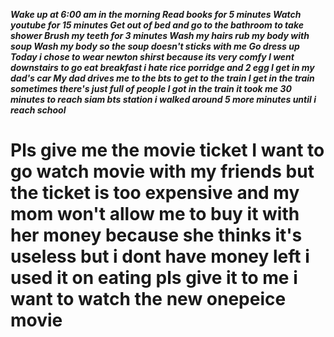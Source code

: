 ***Wake up at 6:00 am in the morning
Read books for 5 minutes
Watch youtube for 15 minutes
Get out of bed and go to the bathroom to take shower
Brush my teeth for 3 minutes
Wash my hairs
rub my body with soup
Wash my body so the soup doesn't sticks with me
Go dress up 
Today i chose to wear newton shirst because its very comfy
I went downstairs to go eat breakfast
i hate rice porridge and 2 egg
I get in my dad's car
My dad drives me to the bts to get to the train
I get in the train sometimes there's just full of people
I got in the train
it took me 30 minutes to reach siam bts station
i walked around 5 more minutes until i reach school***
# Pls give me the movie ticket I want to go watch movie with my friends but the ticket is too expensive and my mom won't allow me to buy it with her money because she thinks it's useless but i dont have money left i used it on eating pls give it to me i want to watch the new onepeice movie



